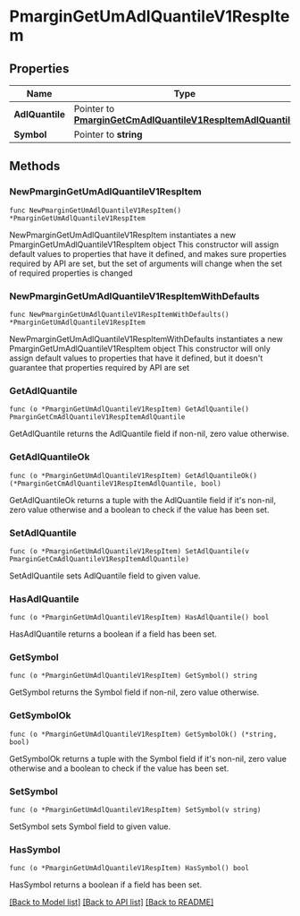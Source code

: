 # PmarginGetUmAdlQuantileV1RespItem

## Properties

Name | Type | Description | Notes
------------ | ------------- | ------------- | -------------
**AdlQuantile** | Pointer to [**PmarginGetCmAdlQuantileV1RespItemAdlQuantile**](PmarginGetCmAdlQuantileV1RespItemAdlQuantile.md) |  | [optional] 
**Symbol** | Pointer to **string** |  | [optional] 

## Methods

### NewPmarginGetUmAdlQuantileV1RespItem

`func NewPmarginGetUmAdlQuantileV1RespItem() *PmarginGetUmAdlQuantileV1RespItem`

NewPmarginGetUmAdlQuantileV1RespItem instantiates a new PmarginGetUmAdlQuantileV1RespItem object
This constructor will assign default values to properties that have it defined,
and makes sure properties required by API are set, but the set of arguments
will change when the set of required properties is changed

### NewPmarginGetUmAdlQuantileV1RespItemWithDefaults

`func NewPmarginGetUmAdlQuantileV1RespItemWithDefaults() *PmarginGetUmAdlQuantileV1RespItem`

NewPmarginGetUmAdlQuantileV1RespItemWithDefaults instantiates a new PmarginGetUmAdlQuantileV1RespItem object
This constructor will only assign default values to properties that have it defined,
but it doesn't guarantee that properties required by API are set

### GetAdlQuantile

`func (o *PmarginGetUmAdlQuantileV1RespItem) GetAdlQuantile() PmarginGetCmAdlQuantileV1RespItemAdlQuantile`

GetAdlQuantile returns the AdlQuantile field if non-nil, zero value otherwise.

### GetAdlQuantileOk

`func (o *PmarginGetUmAdlQuantileV1RespItem) GetAdlQuantileOk() (*PmarginGetCmAdlQuantileV1RespItemAdlQuantile, bool)`

GetAdlQuantileOk returns a tuple with the AdlQuantile field if it's non-nil, zero value otherwise
and a boolean to check if the value has been set.

### SetAdlQuantile

`func (o *PmarginGetUmAdlQuantileV1RespItem) SetAdlQuantile(v PmarginGetCmAdlQuantileV1RespItemAdlQuantile)`

SetAdlQuantile sets AdlQuantile field to given value.

### HasAdlQuantile

`func (o *PmarginGetUmAdlQuantileV1RespItem) HasAdlQuantile() bool`

HasAdlQuantile returns a boolean if a field has been set.

### GetSymbol

`func (o *PmarginGetUmAdlQuantileV1RespItem) GetSymbol() string`

GetSymbol returns the Symbol field if non-nil, zero value otherwise.

### GetSymbolOk

`func (o *PmarginGetUmAdlQuantileV1RespItem) GetSymbolOk() (*string, bool)`

GetSymbolOk returns a tuple with the Symbol field if it's non-nil, zero value otherwise
and a boolean to check if the value has been set.

### SetSymbol

`func (o *PmarginGetUmAdlQuantileV1RespItem) SetSymbol(v string)`

SetSymbol sets Symbol field to given value.

### HasSymbol

`func (o *PmarginGetUmAdlQuantileV1RespItem) HasSymbol() bool`

HasSymbol returns a boolean if a field has been set.


[[Back to Model list]](../README.md#documentation-for-models) [[Back to API list]](../README.md#documentation-for-api-endpoints) [[Back to README]](../README.md)


